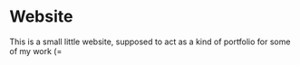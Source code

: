 # Website
This is a small little website, supposed to act as a kind of portfolio for some of my work (= 
